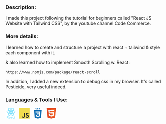 ### Description:

<p>I made this project following the tutorial for beginners called "React JS Website with Tailwind CSS", by the youtube channel Code Commerce.</p>

### More details:

<p>I learned how to create and structure a project with react + tailwind & style each component with it.</p>



<p>& also learned how to implement Smooth Scrolling w. React:</p>

    https://www.npmjs.com/package/react-scroll

<p> In addition, I added a new extension to debug css in my browser. It's called Pesticide, very useful indeed.</p>

### Languages & Tools I Use:
  <img src="https://github.com/devicons/devicon/blob/master/icons/react/react-original-wordmark.svg" title="React" alt="React" width="35" height="35"/>&nbsp;
  <img src="https://github.com/devicons/devicon/blob/master/icons/javascript/javascript-original.svg" title="JavaScript" alt="JavaScript" width="35" height="35"/>&nbsp;
  <img src="https://github.com/devicons/devicon/blob/master/icons/css3/css3-plain-wordmark.svg"  title="CSS3" alt="CSS" width="35" height="35"/>&nbsp;
  <img src="https://github.com/devicons/devicon/blob/master/icons/html5/html5-original.svg" title="HTML5" alt="HTML" width="35" height="35"/>&nbsp;
